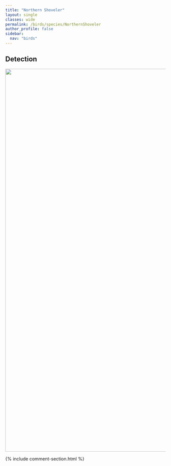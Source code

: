 ```yaml
---
title: "Northern Shoveler"
layout: single
classes: wide
permalink: /birds/species/NorthernShoveler
author_profile: false
sidebar:
  nav: "birds"
---
```


<h2>Detection</h2>

<a href="https://drive.google.com/uc?export=view&id=1z4WePKq7-j5R24nugfqy-hsHfHLZIMHs">
<img src="https://drive.google.com/uc?export=view&id=1z4WePKq7-j5R24nugfqy-hsHfHLZIMHs" height = "1200" width = "800">
</a>

{% include comment-section.html %}
